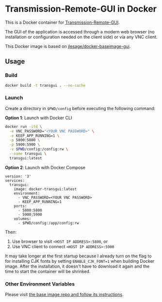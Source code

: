 # Transmission-Remote-GUI in Docker

This is a Docker container for [Transmission-Remote-GUI](https://github.com/transmission-remote-gui/transgui).

The GUI of the application is accessed through a modern web browser (no installation or configuration needed on the client side) or via any VNC client.

This Docker image is based on [jlesage/docker-baseimage-gui](https://github.com/jlesage/docker-baseimage-gui).

## Usage

### Build

```bash
docker build -t transgui . --no-cache
```

### Launch

Create a directory in `$PWD/config` before executing the following command:

**Option 1**: Launch with Docker CLI

```bash
docker run -itd \
  -e VNC_PASSWORD="<YOUR VNC PASSWORD>" \
  -e KEEP_APP_RUNNING=1 \
  -p 5800:5800 \
  -p 5900:5900 \
  -v $PWD/config:/config:rw \
  --name transgui \
  transgui:latest
```

**Option 2**: Launch with Docker Compose

```
version: '3'
services:
  transgui:
    image: docker-transgui:latest
    environment:
      - VNC_PASSWORD=<YOUR VNC PASSWORD>
      - KEEP_APP_RUNNING=1
    ports:
      - 5800:5800
      - 5900:5900
    volumes:
      - $PWD/config:/app/config:rw
```

Then:

1. Use browser to visit `<HOST IP ADDRESS>:5800`, or
2. Use VNC client to connect `<HOST IP ADDRESS>:5900`

It may take longer at the first startup because I already turn on the flag to for installing CJK fonts by setting `ENABLE_CJK_FONT=1` when building Docker image. After the installation, it doesn't have to download it again and the time to start the container will be shrinked.

### Other Environment Variables

Please visit [the base image repo and follow its instructions](https://github.com/jlesage/docker-baseimage-gui#environment-variables).